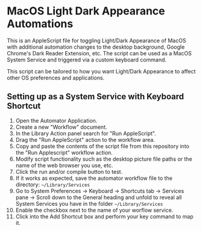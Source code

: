 # MacOS Light Dark Appearance Automations

This is an AppleScript file for toggling Light/Dark Appearance of MacOS with additional automation changes to the desktop background, Google Chrome's Dark Reader Extension, etc. The script can be used as a MacOS System Service and triggered via a custom keyboard command.

This script can be tailored to how you want Light/Dark Appearance to affect other OS preferences and applications.

## Setting up as a System Service with Keyboard Shortcut
1. Open the Automator Application.
2. Create a new "Workflow" document.
3. In the Library Action panel search for "Run AppleScript".
4. Drag the "Run AppleScript" action to the workflow area.
5. Copy and paste the contents of the script file from this repository into the "Run Applescript" workflow action.
6. Modify script functionality such as the desktop picture file paths or the name of the web browser you use, etc.
7. Click the run and/or compile button to test.
8. If it works as expected, save the automator workflow file to the directory: `~/Library/Services`
9. Go to System Preferences -> Keyboard -> Shortcuts tab -> Services pane -> Scroll down to the General heading and unfold to reveal all System Services you have in the folder `~/Library/Services`
10. Enable the checkbox next to the name of your worflow service.
11. Click into the Add Shortcut box and perform your key command to map it.
